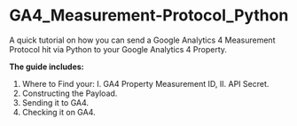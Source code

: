 # GA4_Measurement-Protocol_Python
A quick tutorial on how you can send a Google Analytics 4 Measurement Protocol hit via Python to your Google Analytics 4 Property.

**The guide includes:**
1. Where to Find your: I. GA4 Property Measurement ID, II. API Secret.
2. Constructing the Payload.
3. Sending it to GA4.
4. Checking it on GA4.
